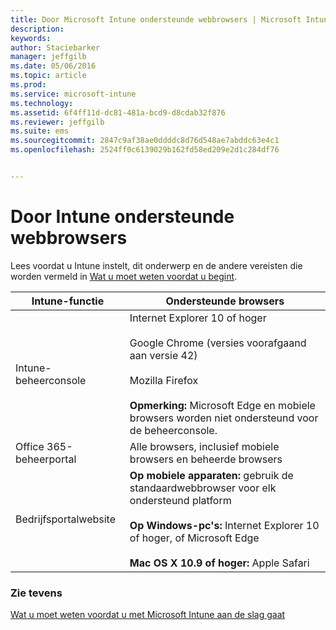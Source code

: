 ```yaml
---
title: Door Microsoft Intune ondersteunde webbrowsers | Microsoft Intune
description: 
keywords: 
author: Staciebarker
manager: jeffgilb
ms.date: 05/06/2016
ms.topic: article
ms.prod: 
ms.service: microsoft-intune
ms.technology: 
ms.assetid: 6f4ff11d-dc81-481a-bcd9-d8cdab32f876
ms.reviewer: jeffgilb
ms.suite: ems
ms.sourcegitcommit: 2847c9af38ae0ddddc8d76d548ae7abddc63e4c1
ms.openlocfilehash: 2524ff0c6139029b162fd58ed209e2d1c284df76


---
```


# Door Intune ondersteunde webbrowsers

Lees voordat u Intune instelt, dit onderwerp en de andere vereisten die worden vermeld in [Wat u moet weten voordat u begint](what-to-know-before-you-start-microsoft-intune.md).

|Intune-functie |Ondersteunde browsers|
|---------|---------|
|Intune-beheerconsole     |  Internet Explorer 10 of hoger<br /><br />Google Chrome (versies voorafgaand aan versie 42)<br /><br />Mozilla Firefox <br /><br />**Opmerking:** Microsoft Edge en mobiele browsers worden niet ondersteund voor de beheerconsole.                      
|Office 365-beheerportal     |Alle browsers, inclusief mobiele browsers en beheerde browsers  |
|Bedrijfsportalwebsite     |**Op mobiele apparaten:** gebruik de standaardwebbrowser voor elk ondersteund platform   <br /><br />**Op Windows-pc's:** Internet Explorer 10 of hoger, of Microsoft Edge<br /><br />**Mac OS X 10.9 of hoger:** Apple Safari    |


### Zie tevens
[Wat u moet weten voordat u met Microsoft Intune aan de slag gaat](what-to-know-before-you-start-microsoft-intune.md)





<!--HONumber=Jun16_HO3-->


